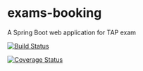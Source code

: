 # exams-booking
  A Spring Boot web application for TAP exam
  
  [![Build Status](https://travis-ci.org/gabrielemannocci/exams-booking.svg?branch=master)](https://travis-ci.org/gabrielemannocci/exams-booking)
  
<a href='https://coveralls.io/github/gabrielemannocci/exams-booking?branch=master'><img src='https://coveralls.io/repos/github/gabrielemannocci/exams-booking/badge.svg?branch=master' alt='Coverage Status' /></a>
